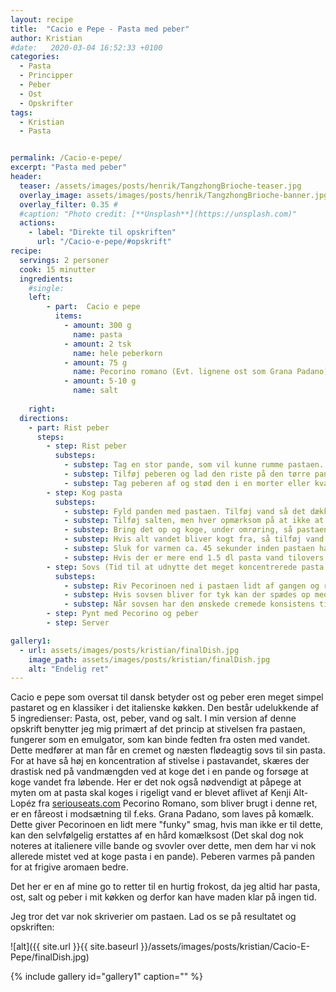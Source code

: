 ```yaml
---
layout: recipe
title:  "Cacio e Pepe - Pasta med peber"
author: Kristian
#date:   2020-03-04 16:52:33 +0100
categories:  
  - Pasta 
  - Principper
  - Peber 
  - Ost
  - Opskrifter  
tags: 
  - Kristian
  - Pasta


permalink: /Cacio-e-pepe/
excerpt: "Pasta med peber"
header:
  teaser: /assets/images/posts/henrik/TangzhongBrioche-teaser.jpg
  overlay_image: assets/images/posts/henrik/TangzhongBrioche-banner.jpg
  overlay_filter: 0.35 # 
  #caption: "Photo credit: [**Unsplash**](https://unsplash.com)"
  actions:
    - label: "Direkte til opskriften"
      url: "/Cacio-e-pepe/#opskrift"
recipe:
  servings: 2 personer
  cook: 15 minutter 
  ingredients:
    #single:
    left: 
        - part:  Cacio e pepe
          items:
            - amount: 300 g 
              name: pasta
            - amount: 2 tsk 
              name: hele peberkorn    
            - amount: 75 g 
              name: Pecorino romano (Evt. lignene ost som Grana Padano)     
            - amount: 5-10 g 
              name: salt
            
    right:
  directions:
    - part: Rist peber
      steps: 
        - step: Rist peber
          substeps:
            - substep: Tag en stor pande, som vil kunne rumme pastaen. 
            - substep: Tilføj peberen og lad den riste på den tørre pande ved medium varme i ca. 2 minutter.
            - substep: Tag peberen af og stød den i en morter eller kvas den med siden af en kniv. 
        - step: Kog pasta
          substeps:
            - substep: Fyld panden med pastaen. Tilføj vand så det dækker.
            - substep: Tilføj salten, men hver opmærksom på at ikke at bruge for meget, da målet er ikke at hælde pastavand fra, men at bruge det hele til sovsen.
            - substep: Bring det op og koge, under omrøring, så pastaen ikke sætter sig fast i mens vandet fordamper. 
            - substep: Hvis alt vandet bliver kogt fra, så tilføj vand løbende i små mængder.
            - substep: Sluk for varmen ca. 45 sekunder inden pastaen har den ønskede tekstur.
            - substep: Hvis der er mere end 1.5 dl pasta vand tilovers hældes det overskydende fra og gemmes. 
        - step: Sovs (Tid til at udnytte det meget koncentrerede pasta vand)
          substeps:
            - substep: Riv Pecorinoen ned i pastaen lidt af gangen og rør i mens. 
            - substep: Hvis sovsen bliver for tyk kan der spædes op med en smule vand eller pastavand. 
            - substep: Når sovsen har den ønskede cremede konsistens tilføjes peberen, hvorefter der røres rundt. 
        - step: Pynt med Pecorino og peber 
        - step: Server

gallery1:
  - url: assets/images/posts/kristian/finalDish.jpg
    image_path: assets/images/posts/kristian/finalDish.jpg
    alt: "Endelig ret"
---
```


Cacio e pepe som oversat til dansk betyder ost og peber eren meget simpel pastaret og en klassiker i det italienske køkken. Den består udelukkende af 5 ingredienser: Pasta, ost, peber, vand og salt. 
I min version af denne opskrift benytter jeg mig primært af det princip at stivelsen fra pastaen, fungerer som en emulgator, som kan binde fedten fra osten med vandet. 
Dette medfører at man får en cremet og næsten flødeagtig sovs til sin pasta. 
For at have så høj en koncentration af stivelse i pastavandet, skæres der drastisk ned på vandmængden ved at koge det i en pande og forsøge at koge vandet fra løbende.
Her er det nok også nødvendigt at påpege at myten om at pasta skal koges i rigeligt vand er blevet aflivet af Kenji Alt-Lopéz fra [seriouseats.com][KenjiPasta]
Pecorino Romano, som bliver brugt i denne ret, er en fåreost i modsætning til f.eks. Grana Padano, som laves på komælk. 
Dette giver Pecorinoen en lidt mere "funky" smag, hvis man ikke er til dette, kan den selvfølgelig erstattes af en hård komælksost (Det skal dog nok noteres at italienere ville bande og svovler over dette, men dem har vi nok allerede mistet ved at koge pasta i en pande).
Peberen varmes på panden for at frigive aromaen bedre. 

Det her er en af mine go to retter til en hurtig frokost, da jeg altid har pasta, ost, salt og peber i mit køkken og derfor kan have maden klar på ingen tid. 


Jeg tror det var nok skriverier om pastaen. Lad os se på resultatet og opskriften:

![alt]({{ site.url }}{{ site.baseurl }}/assets/images/posts/kristian/Cacio-E-Pepe/finalDish.jpg)


{% include gallery id="gallery1"  caption="" %}

[KenjiPasta]: https://www.seriouseats.com/2015/09/tips-for-better-easier-pasta.html
